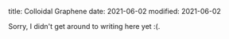 title: Colloidal Graphene
date: 2021-06-02
modified: 2021-06-02

Sorry, I didn't get around to writing here yet :(.
